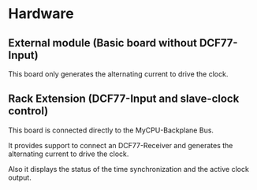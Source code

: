 # Hardware
## External module (Basic board without DCF77-Input)
This board only generates the alternating current to drive the clock.

## Rack Extension (DCF77-Input and slave-clock control)
This board is connected directly to the MyCPU-Backplane Bus.

It provides support to connect an DCF77-Receiver and generates the alternating
current to drive the clock. 

Also it displays the status of the time synchronization and the active clock output.
